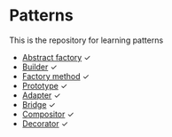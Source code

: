 # Patterns
This is the repository for learning patterns
* [Abstract factory](https://github.com/ThePersonThat/Patterns/tree/master/src/main/java/com/alex/patterns/abstractfactory) ✓
* [Builder](https://github.com/ThePersonThat/Patterns/tree/master/src/main/java/com/alex/patterns/builder) ✓
* [Factory method](https://github.com/ThePersonThat/Patterns/tree/master/src/main/java/com/alex/patterns/factorymethod) ✓
* [Prototype](https://github.com/ThePersonThat/Patterns/tree/master/src/main/java/com/alex/patterns/prototype) ✓
* [Adapter](https://github.com/ThePersonThat/Patterns/tree/master/src/main/java/com/alex/patterns/adapter) ✓
* [Bridge](https://github.com/ThePersonThat/Patterns/tree/master/src/main/java/com/alex/patterns/bridge) ✓
* [Compositor](https://github.com/ThePersonThat/Patterns/tree/master/src/main/java/com/alex/patterns/compositor) ✓
* [Decorator](https://github.com/ThePersonThat/Patterns/tree/master/src/main/java/com/alex/patterns/decorator) ✓